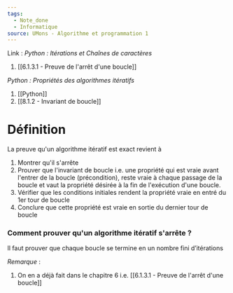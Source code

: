 ```yaml
---
tags:
  - Note_done
  - Informatique
source: UMons - Algorithme et programmation 1
---
```


Link :
_Python : Itérations et Chaînes de caractères_
1. [[6.1.3.1 - Preuve de l'arrêt d'une boucle]]

_Python : Propriétés des algorithmes itératifs_
1. [[Python]]
2. [[8.1.2 - Invariant de boucle]]

# Définition
La preuve qu'un algorithme itératif est exact revient à
1. Montrer qu'il s'arrête
2. Prouver que l'invariant de boucle i.e. une propriété qui est vraie avant l'entrer de la boucle (précondition), reste vraie à chaque passage de la boucle et vaut la propriété désirée à la fin de l'exécution d'une boucle.
3. Vérifier que les conditions initiales rendent la propriété vraie en entré du 1er tour de boucle
4. Conclure que cette propriété est vraie en sortie du dernier tour de boucle

### Comment prouver qu'un algorithme itératif s'arrête ?
Il faut prouver que chaque boucle se termine en un nombre fini d’itérations

_Remarque_ :
1. On en a déjà fait dans le chapitre 6 i.e. [[6.1.3.1 - Preuve de l'arrêt d'une boucle]]